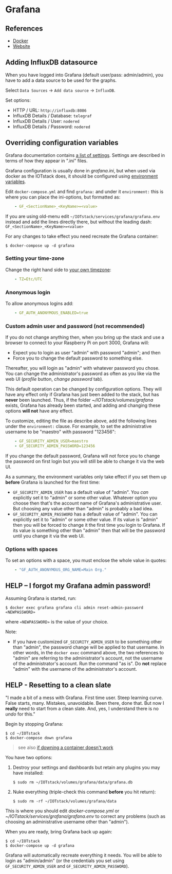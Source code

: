 # Grafana

## References

- [Docker](https://hub.docker.com/r/grafana/grafana)
- [Website](https://grafana.com/)

## Adding InfluxDB datasource

When you have logged into Grafana (default user/pass: admin/admin), you have
to add a data source to be used for the graphs.

Select `Data Sources` -> `Add data source` -> `InfluxDB`.

Set options:

* HTTP / URL: `http://influxdb:8086`
* InfluxDB Details / Database: `telegraf`
* InfluxDB Details / User: `nodered`
* InfluxDB Details / Password: `nodered`

## Overriding configuration variables

Grafana documentation contains [a list of
settings](https://grafana.com/docs/grafana/latest/administration/configuration/).
Settings are described in terms of how they appear in ".ini" files.

Grafana configuration is usually done in *grafana.ini*, but when used via
docker as the IOTstack does, it should be configured using [environment
variables](https://grafana.com/docs/grafana/latest/administration/configuration/#override-configuration-with-environment-variables).

Edit `docker-compose.yml` and find `grafana:` and under it
`environment:` this is where you can place the ini-options, but formatted as:
```yaml
    - GF_<SectionName>_<KeyName>=<value>
```
If you are using old-menu edit `~/IOTstack/services/grafana/grafana.env`
instead and add the lines directly there, but without the leading dash:
`GF_<SectionName>_<KeyName>=<value>`

For any changes to take effect you need recreate the Grafana container:

``` console
$ docker-compose up -d grafana
```

### Setting your time-zone

Change the right hand side to [your own
timezone](https://en.wikipedia.org/wiki/List_of_tz_database_time_zones):

```yaml
    - TZ=Etc/UTC
```

### Anonymous login

To allow anonymous logins add:

```yaml
    - GF_AUTH_ANONYMOUS_ENABLED=true
```

### Custom admin user and password (not recommended)

If you do not change anything then, when you bring up the stack and use a browser to connect to your Raspberry Pi on port 3000, Grafana will:

* Expect you to login as user "admin" with password "admin"; and then
* Force you to change the default password to something else.

Thereafter, you will login as "admin" with whatever password you chose. You can change the administrator's password as often as you like via the web UI (*profile* button, *change password* tab).

This default operation can be changed by configuration options.  They will have
any effect only if Grafana has just been added to the stack, but has **never**
been launched. Thus, if the folder *~/IOTstack/volumes/grafana* exists, Grafana
has already been started, and adding and changing these options **will not**
have any effect.

To customize, editing the file as describe above, add the following lines under
the `environment:` clause. For example, to set the administrative username to be "maestro" with password "123456":

```yaml
    - GF_SECURITY_ADMIN_USER=maestro
    - GF_SECURITY_ADMIN_PASSWORD=123456
```

If you change the default password, Grafana will not force you to change the
password on first login but you will still be able to change it via the web UI.

As a summary, the environment variables only take effect if you set them up **before** Grafana is launched for the first time:

* `GF_SECURITY_ADMIN_USER` has a default value of "admin". You *can* explicitly set it to "admin" or some other value. Whatever option you choose then that's the account name of Grafana's administrative user. But choosing any value other than "admin" is probably a bad idea.
* `GF_SECURITY_ADMIN_PASSWORD` has a default value of "admin". You can explicitly set it to "admin" or some other value. If its value is "admin" then you will be forced to change it the first time you login to Grafana. If its value is something other than "admin" then that will be the password until you change it via the web UI.

### Options with spaces

To set an options with a space, you must enclose the whole value in quotes:

```yaml
    - "GF_AUTH_ANONYMOUS_ORG_NAME=Main Org."
```

## HELP – I forgot my Grafana admin password!

Assuming Grafana is started, run:

```
$ docker exec grafana grafana cli admin reset-admin-password «NEWPASSWORD»
```

where `«NEWPASSWORD»` is the value of your choice.

Note:

* If you have customized `GF_SECURITY_ADMIN_USER` to be something other than "admin", the password change will be applied to that username. In other words, in the `docker exec` command above, the two references to "admin" are referring to the administrator's account, not the username of the administrator's account. Run the command "as is". Do **not** replace "admin" with the username of the administrator's account.

## HELP - Resetting to a clean slate

"I made a bit of a mess with Grafana. First time user. Steep learning curve. False starts, many. Mistakes, unavoidable. Been there, done that. But now I **really** need to start from a clean slate. And, yes, I understand there is no *undo* for this."

Begin by stopping Grafana:

``` console
$ cd ~/IOTstack
$ docker-compose down grafana
```

> see also [if downing a container doesn't work](../Basic_setup/index.md/#downContainer)

You have two options:

1. Destroy your settings and dashboards but retain any plugins you may have installed:

	``` console
	$ sudo rm ~/IOTstack/volumes/grafana/data/grafana.db
	```

2. Nuke everything (triple-check this command **before** you hit return):

	``` console
	$ sudo rm -rf ~/IOTstack/volumes/grafana/data
	```

This is where you should edit *docker-compose.yml* or
*~/IOTstack/services/grafana/grafana.env* to correct any problems (such as
choosing an administrative username other than "admin").

When you are ready, bring Grafana back up again:

``` console
$ cd ~/IOTstack
$ docker-compose up -d grafana
```

Grafana will automatically recreate everything it needs. You will be able to login as "admin/admin" (or the credentials you set using `GF_SECURITY_ADMIN_USER` and `GF_SECURITY_ADMIN_PASSWORD`).

